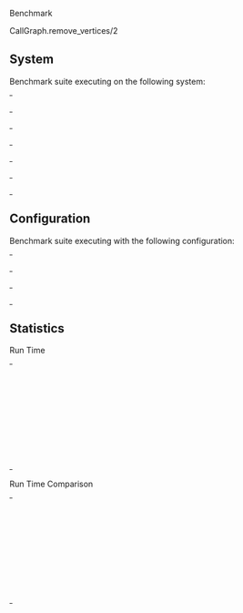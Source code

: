 Benchmark

CallGraph.remove_vertices/2

## System

Benchmark suite executing on the following system:

<table style="width: 1%">
  <tr>
    <th style="width: 1%; white-space: nowrap">Operating System</th>
    <td>macOS</td>
  </tr><tr>
    <th style="white-space: nowrap">CPU Information</th>
    <td style="white-space: nowrap">Apple M1 Pro</td>
  </tr><tr>
    <th style="white-space: nowrap">Number of Available Cores</th>
    <td style="white-space: nowrap">10</td>
  </tr><tr>
    <th style="white-space: nowrap">Available Memory</th>
    <td style="white-space: nowrap">16 GB</td>
  </tr><tr>
    <th style="white-space: nowrap">Elixir Version</th>
    <td style="white-space: nowrap">1.16.1</td>
  </tr><tr>
    <th style="white-space: nowrap">Erlang Version</th>
    <td style="white-space: nowrap">26.2.2</td>
  </tr>
</table>

## Configuration

Benchmark suite executing with the following configuration:

<table style="width: 1%">
  <tr>
    <th style="width: 1%">:time</th>
    <td style="white-space: nowrap">1 min</td>
  </tr><tr>
    <th>:parallel</th>
    <td style="white-space: nowrap">1</td>
  </tr><tr>
    <th>:warmup</th>
    <td style="white-space: nowrap">2 s</td>
  </tr>
</table>

## Statistics



Run Time

<table style="width: 1%">
  <tr>
    <th>Name</th>
    <th style="text-align: right">IPS</th>
    <th style="text-align: right">Average</th>
    <th style="text-align: right">Devitation</th>
    <th style="text-align: right">Median</th>
    <th style="text-align: right">99th&nbsp;%</th>
  </tr>

  <tr>
    <td style="white-space: nowrap">1 vertex</td>
    <td style="white-space: nowrap; text-align: right">51.43</td>
    <td style="white-space: nowrap; text-align: right">19.44 ms</td>
    <td style="white-space: nowrap; text-align: right">&plusmn;6.68%</td>
    <td style="white-space: nowrap; text-align: right">19.37 ms</td>
    <td style="white-space: nowrap; text-align: right">22.09 ms</td>
  </tr>

  <tr>
    <td style="white-space: nowrap">2 vertices</td>
    <td style="white-space: nowrap; text-align: right">31.57</td>
    <td style="white-space: nowrap; text-align: right">31.67 ms</td>
    <td style="white-space: nowrap; text-align: right">&plusmn;28.11%</td>
    <td style="white-space: nowrap; text-align: right">31.12 ms</td>
    <td style="white-space: nowrap; text-align: right">43.00 ms</td>
  </tr>

  <tr>
    <td style="white-space: nowrap">4 vertices</td>
    <td style="white-space: nowrap; text-align: right">17.33</td>
    <td style="white-space: nowrap; text-align: right">57.70 ms</td>
    <td style="white-space: nowrap; text-align: right">&plusmn;7.04%</td>
    <td style="white-space: nowrap; text-align: right">56.94 ms</td>
    <td style="white-space: nowrap; text-align: right">70.88 ms</td>
  </tr>

  <tr>
    <td style="white-space: nowrap">8 vertices</td>
    <td style="white-space: nowrap; text-align: right">9.14</td>
    <td style="white-space: nowrap; text-align: right">109.38 ms</td>
    <td style="white-space: nowrap; text-align: right">&plusmn;3.62%</td>
    <td style="white-space: nowrap; text-align: right">108.97 ms</td>
    <td style="white-space: nowrap; text-align: right">121.64 ms</td>
  </tr>

  <tr>
    <td style="white-space: nowrap">16 vertices</td>
    <td style="white-space: nowrap; text-align: right">4.76</td>
    <td style="white-space: nowrap; text-align: right">210.17 ms</td>
    <td style="white-space: nowrap; text-align: right">&plusmn;3.11%</td>
    <td style="white-space: nowrap; text-align: right">209.19 ms</td>
    <td style="white-space: nowrap; text-align: right">230.95 ms</td>
  </tr>

  <tr>
    <td style="white-space: nowrap">32 vertices</td>
    <td style="white-space: nowrap; text-align: right">2.49</td>
    <td style="white-space: nowrap; text-align: right">402.17 ms</td>
    <td style="white-space: nowrap; text-align: right">&plusmn;2.54%</td>
    <td style="white-space: nowrap; text-align: right">399.28 ms</td>
    <td style="white-space: nowrap; text-align: right">450.46 ms</td>
  </tr>

</table>


Run Time Comparison

<table style="width: 1%">
  <tr>
    <th>Name</th>
    <th style="text-align: right">IPS</th>
    <th style="text-align: right">Slower</th>
  <tr>
    <td style="white-space: nowrap">1 vertex</td>
    <td style="white-space: nowrap;text-align: right">51.43</td>
    <td>&nbsp;</td>
  </tr>

  <tr>
    <td style="white-space: nowrap">2 vertices</td>
    <td style="white-space: nowrap; text-align: right">31.57</td>
    <td style="white-space: nowrap; text-align: right">1.63x</td>
  </tr>

  <tr>
    <td style="white-space: nowrap">4 vertices</td>
    <td style="white-space: nowrap; text-align: right">17.33</td>
    <td style="white-space: nowrap; text-align: right">2.97x</td>
  </tr>

  <tr>
    <td style="white-space: nowrap">8 vertices</td>
    <td style="white-space: nowrap; text-align: right">9.14</td>
    <td style="white-space: nowrap; text-align: right">5.63x</td>
  </tr>

  <tr>
    <td style="white-space: nowrap">16 vertices</td>
    <td style="white-space: nowrap; text-align: right">4.76</td>
    <td style="white-space: nowrap; text-align: right">10.81x</td>
  </tr>

  <tr>
    <td style="white-space: nowrap">32 vertices</td>
    <td style="white-space: nowrap; text-align: right">2.49</td>
    <td style="white-space: nowrap; text-align: right">20.68x</td>
  </tr>

</table>